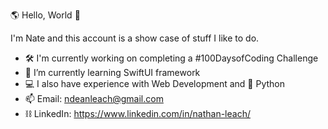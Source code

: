 🌎 Hello, World 🤙

I'm Nate and this account is a show case of stuff I like to do. 

- 🛠️ I'm currently working on completing a #100DaysofCoding Challenge
- 🌱 I’m currently learning SwiftUI framework
- 💻 I also have experience with Web Development and 🐍 Python
- 📫 Email: ndeanleach@gmail.com
- ⛓️ LinkedIn: https://www.linkedin.com/in/nathan-leach/

